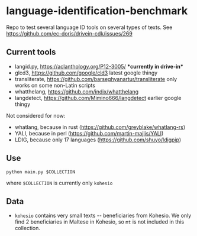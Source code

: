 # language-identification-benchmark
Repo to test several language ID tools on several types of texts. See https://github.com/ec-doris/drivein-cdk/issues/269

## Current tools

- langid.py, https://aclanthology.org/P12-3005/ **\*currently in drive-in\***
- glcd3, https://github.com/google/cld3 latest google thingy
- transliterate, https://github.com/barseghyanartur/transliterate only works on some non-Latin scripts
- whatthelang, https://github.com/indix/whatthelang
- langdetect, https://github.com/Mimino666/langdetect earlier google thingy

Not considered for now:

- whatlang, because in rust (https://github.com/greyblake/whatlang-rs)
- YALI, because in perl (https://github.com/martin-majlis/YALI)
- LDIG, because only 17 languages (https://github.com/shuyo/ldigpip)

## Use
`python main.py $COLLECTION`

where `$COLLECTION` is currently only `kohesio`

## Data

- `kohesio` contains very small texts -- beneficiaries from Kohesio. We only find 2 beneficiaries in Maltese in Kohesio, so `mt` is not included in this collection. 
